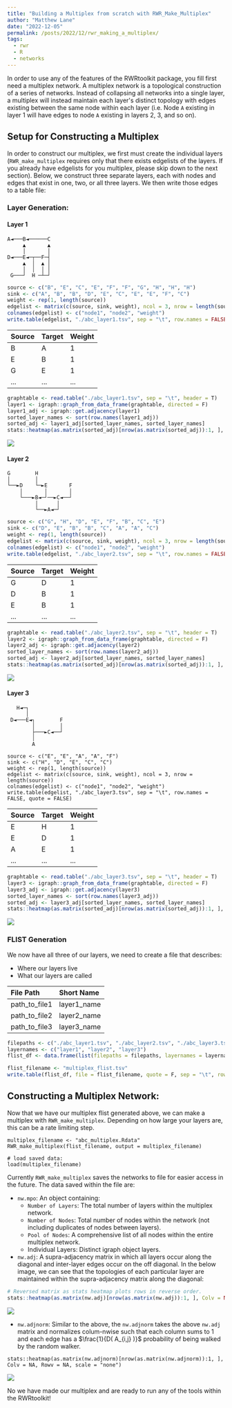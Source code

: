 ```yaml
---
title: "Building a Multiplex from scratch with RWR_Make_Multiplex"
author: "Matthew Lane"
date: "2022-12-05"
permalink: /posts/2022/12/rwr_making_a_multiplex/
tags:
  - rwr
  - R
  - networks
---
```


In order to use any of the features of the RWRtoolkit package, you fill first need a multiplex network. A multiplex network is a topological construction of a series of networks. Instead of collapsing all networks into a single layer, a multiplex will instead maintain each layer's distinct topology with edges existing between the same node within each layer (i.e.  Node `A` existing in layer 1 will have edges to node `A` existing in layers 2, 3, and so on). 

## Setup for Constructing a Multiplex
In order to construct our multiplex, we first must create the individual layers (`RWR_make_multiplex` requires only that there exists edgelists of the layers. If you already have edgelists for you multiplex, please skip down to the next section).  Below, we construct three separate layers, each with nodes and edges that exist in one, two, or all three layers. We then write those edges to a table file: 

### Layer Generation: 
#### Layer 1
```
A◄───B◄──────C  
     ▲       ▲      
     │       │      
D◄───E◄─┬──F─┤      
     ▲  │  ▲ │      
     │  │  │ │      
 G───┘  H ─┴─┘      
```


```R
source <- c("B", "E", "C", "E", "F", "F", "G", "H", "H", "H")
sink <- c("A", "B", "B", "D", "E", "C", "E", "E", "F", "C")
weight <- rep(1, length(source))
edgelist <- matrix(c(source, sink, weight), ncol = 3, nrow = length(source))
colnames(edgelist) <- c("node1", "node2", "weight")
write.table(edgelist, "./abc_layer1.tsv", sep = "\t", row.names = FALSE, quote = FALSE)
```


| **Source** | **Target** | **Weight** |
| :--------- | :--------- | :--------- |
| B          | A          | 1          |
| E          | B          | 1          |
| G          | E          | 1          |
| ...        | ...        | ...        |


```R
graphtable <- read.table("./abc_layer1.tsv", sep = "\t", header = T)
layer1 <- igraph::graph_from_data_frame(graphtable, directed = F)
layer1_adj <- igraph::get.adjacency(layer1)
sorted_layer_names <- sort(row.names(layer1_adj))
sorted_adj <- layer1_adj[sorted_layer_names, sorted_layer_names]
stats::heatmap(as.matrix(sorted_adj)[nrow(as.matrix(sorted_adj)):1, ], Colv = NA, Rowv = NA, scale = "none", main = "Layer 1 Adjacency")
```
![](/images/posts/2022-12-05-rwr_making_a_multiplex/layer1.png)

#### Layer 2

```
G        H
│        │
└──►D    └─►E       F
    │       │       │
    └───►B◄─┘──►C◄──┘
         │      │
         └──►A◄─┘
```

```R
source <- c("G", "H", "D", "E", "F", "B", "C", "E")
sink <- c("D", "E", "B", "B", "C", "A", "A", "C")
weight <- rep(1, length(source))
edgelist <- matrix(c(source, sink, weight), ncol = 3, nrow = length(source))
colnames(edgelist) <- c("node1", "node2", "weight")
write.table(edgelist, "./abc_layer2.tsv", sep = "\t", row.names = FALSE, quote = FALSE)
```

| **Source** | **Target** | **Weight** |
| :--------- | :--------- | :--------- |
| G          | D          | 1          |
| D          | B          | 1          |
| E          | B          | 1          |
| ...        | ...        | ...        |


```R
graphtable <- read.table("./abc_layer2.tsv", sep = "\t", header = T)
layer2 <- igraph::graph_from_data_frame(graphtable, directed = F)
layer2_adj <- igraph::get.adjacency(layer2)
sorted_layer_names <- sort(row.names(layer2_adj))
sorted_adj <- layer2_adj[sorted_layer_names, sorted_layer_names]
stats::heatmap(as.matrix(sorted_adj)[nrow(as.matrix(sorted_adj)):1, ], Colv = NA, Rowv = NA, scale = "none", main = "Layer 2 Adjacency")
```
![](/images/posts/2022-12-05-rwr_making_a_multiplex/layer2.png)


#### Layer 3

```
   H◄─┐
      │
 D◄───E◄┐        F
        │        │
        ├───►C◄──┘
        │
        A
```

```
source <- c("E", "E", "A", "A", "F")
sink <- c("H", "D", "E", "C", "C")
weight <- rep(1, length(source))
edgelist <- matrix(c(source, sink, weight), ncol = 3, nrow = length(source))
colnames(edgelist) <- c("node1", "node2", "weight")
write.table(edgelist, "./abc_layer3.tsv", sep = "\t", row.names = FALSE, quote = FALSE)
```

| **Source** | **Target** | **Weight** |
| :--------- | :--------- | :--------- |
| E          | H          | 1          |
| E          | D          | 1          |
| A          | E          | 1          |
| ...        | ...        | ...        |


```R
graphtable <- read.table("./abc_layer3.tsv", sep = "\t", header = T)
layer3 <- igraph::graph_from_data_frame(graphtable, directed = F)
layer3_adj <- igraph::get.adjacency(layer3)
sorted_layer_names <- sort(row.names(layer3_adj))
sorted_adj <- layer3_adj[sorted_layer_names, sorted_layer_names]
stats::heatmap(as.matrix(sorted_adj)[nrow(as.matrix(sorted_adj)):1, ], Colv = NA, Rowv = NA, scale = "none", main = "Layer 3 Adjacency")
```
![](/images/posts/2022-12-05-rwr_making_a_multiplex/layer3.png)


### FLIST Generation
We now have all three of our layers, we need to create a file that describes: 
- Where our layers live
- What our layers are called


| **File Path** | **Short Name** |
| :------------ | :------------- |
| path_to_file1 | layer1_name    |
| path_to_file2 | layer2_name    |
| path_to_file3 | layer3_name    |

```R
filepaths <- c("./abc_layer1.tsv", "./abc_layer2.tsv", "./abc_layer3.tsv")
layernames <- c("layer1", "layer2", "layer3")
flist_df <- data.frame(list(filepaths = filepaths, layernames = layernames))

flist_filename <- "multiplex_flist.tsv"
write.table(flist_df, file = flist_filename, quote = F, sep = "\t", row.names = F, col.names = F)
```


## Constructing a Multiplex Network:
Now that we have our multiplex flist generated above, we can make a multiplex with `RWR_make_multiplex`. Depending on how large your layers are, this can be a rate limiting step. 

```
multiplex_filename <- "abc_multiplex.Rdata"
RWR_make_multiplex(flist_filename, output = multiplex_filename)

# load saved data:
load(multiplex_filename)
```

Currently `RWR_make_multiplex` saves the networks to file for easier access in the future. The data saved within the file are: 

* `nw.mpo`:  An object containing: 
     * `Number of Layers`:    The total number of layers within the multiplex network. 
     * `Number of Nodes`:     Total number of nodes within the network (not including duplicates of nodes between layers). 
     * `Pool of Nodes`:       A comprehensive list of all nodes within the entire multiplex network. 
     * Individual Layers:     Distinct igraph object layers. 
* `nw.adj`: A supra-adjacency matrix in which all layers occur along the diagonal and inter-layer edges occur on the off diagonal. In the below image, we can see that the topologies of each particular layer are maintained within the supra-adjacency matrix along the diagonal: 

```R
# Reversed matrix as stats heatmap plots rows in reverse order.
stats::heatmap(as.matrix(nw.adj)[nrow(as.matrix(nw.adj)):1, ], Colv = NA, Rowv = NA, scale = "none")
```
![](/images/posts/2022-12-05-rwr_making_a_multiplex/supra_adj.png)

* `nw.adjnorm`: Similar to the above, the `nw.adjnorm` takes the above `nw.adj` matrix and normalizes colum-nwise such that each column sums to 1 and each edge has a $\frac{1}{D( A_{i,j} )}$ probability of being walked by the random walker. 

```Ra
stats::heatmap(as.matrix(nw.adjnorm)[nrow(as.matrix(nw.adjnorm)):1, ], Colv = NA, Rowv = NA, scale = "none")
```
![](/images/posts/2022-12-05-rwr_making_a_multiplex/transmat.png)

No we have made our multiplex and are ready to run any of the tools within the RWRtoolkit!
